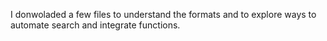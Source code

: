 I donwoladed a few files to understand the formats and to explore ways to automate search and integrate functions.
